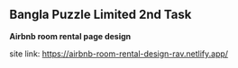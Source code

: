 ## Bangla Puzzle Limited 2nd Task

 **Airbnb room rental page design**

site link: <https://airbnb-room-rental-design-rav.netlify.app/>

